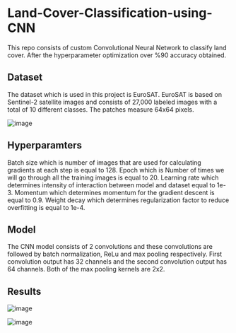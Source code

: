 # Land-Cover-Classification-using-CNN
This repo consists of custom Convolutional Neural Network to classify land cover. After the hyperparameter optimization over %90 accuracy obtained.

## Dataset
The dataset which is used in this project is EuroSAT. EuroSAT is based on Sentinel-2 satellite images and consists of 27,000 labeled images with a total of 10 different classes. The patches measure 64x64 pixels. 

![image](https://user-images.githubusercontent.com/86148100/191494250-70323f3b-c815-4045-b572-42be4bc0db36.png)

## Hyperparamters
Batch size which is number of images that are used for calculating gradients at each step is equal to 128.
Epoch which is Number of times we will go through all the training images is equal to 20.
Learning rate which determines intensity of interaction between model and dataset equal to 1e-3.
Momentum which determines momentum for the gradient descent is equal to 0.9.
Weight decay which determines regularization factor to reduce overfitting is equal to 1e-4.

## Model 
The CNN model consists of 2 convolutions and these convolutions are followed by batch normalization, ReLu and max pooling respectively. First convolution output has 32 channels and the second convolution output has 64 channels. Both of the max pooling kernels are 2x2.

## Results
![image](https://user-images.githubusercontent.com/86148100/191497528-a1e81373-da45-4625-8df9-e98fd46440fc.png)

![image](https://user-images.githubusercontent.com/86148100/191497588-9e9ff769-e7bf-4b2d-b28e-f08d8d6242d0.png)


